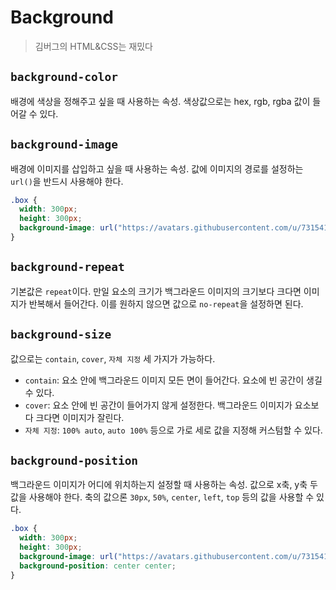# Background

> 김버그의 HTML&CSS는 재밌다

## `background-color`

배경에 색상을 정해주고 싶을 때 사용하는 속성. 색상값으로는 hex, rgb, rgba 값이 들어갈 수 있다.

## `background-image`

배경에 이미지를 삽입하고 싶을 때 사용하는 속성. 값에 이미지의 경로를 설정하는 `url()`을 반드시 사용해야 한다.

```css
.box {
  width: 300px;
  height: 300px;
  background-image: url("https://avatars.githubusercontent.com/u/73154157?v=4");
}
```

## `background-repeat`

기본값은 `repeat`이다. 만일 요소의 크기가 백그라운드 이미지의 크기보다 크다면 이미지가 반복해서 들어간다. 이를 원하지 않으면 값으로 `no-repeat`을 설정하면 된다.

## `background-size`

값으로는 `contain`, `cover`, `자체 지정` 세 가지가 가능하다.

- `contain`: 요소 안에 백그라운드 이미지 모든 면이 들어간다. 요소에 빈 공간이 생길 수 있다.
- `cover`: 요소 안에 빈 공간이 들어가지 않게 설정한다. 백그라운드 이미지가 요소보다 크다면 이미지가 잘린다.
- `자체 지정`: `100% auto`, `auto 100%` 등으로 가로 세로 값을 지정해 커스텀할 수 있다.

## `background-position`

백그라운드 이미지가 어디에 위치하는지 설정할 때 사용하는 속성. 값으로 x축, y축 두값을 사용해야 한다. 축의 값으론 `30px`, `50%`, `center`, `left`, `top` 등의 값을 사용할 수 있다.

```CSS
.box {
  width: 300px;
  height: 300px;
  background-image: url("https://avatars.githubusercontent.com/u/73154157?v=4");
  background-position: center center;
}
```
